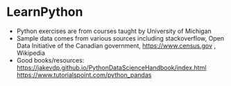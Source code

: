 # LearnPython

- Python exercises are from courses taught by University of Michigan
- Sample data comes from various sources including stackoverflow, Open Data Initiative of the Canadian government, https://www.census.gov , Wikipedia
- Good books/resources: 
             https://jakevdp.github.io/PythonDataScienceHandbook/index.html
             https://www.tutorialspoint.com/python_pandas
